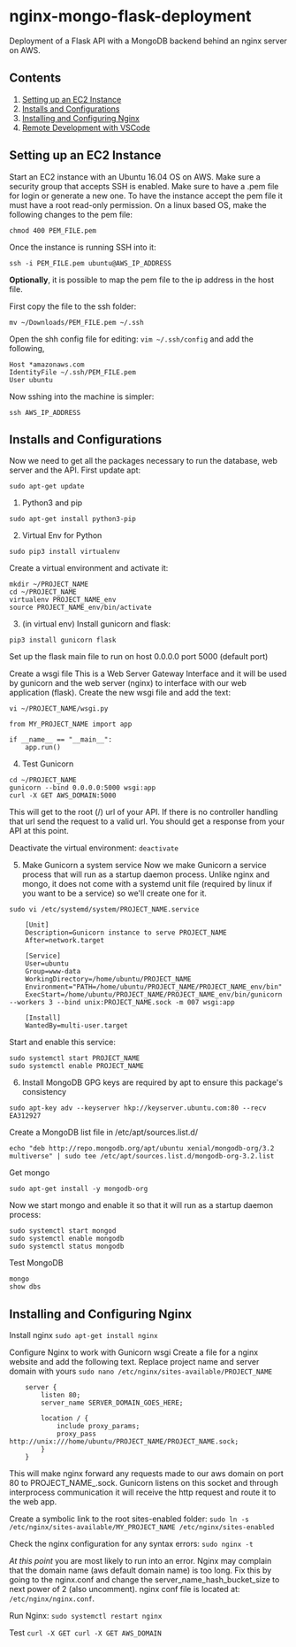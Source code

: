 # nginx-mongo-flask-deployment
Deployment of a Flask API with a MongoDB backend behind an nginx server on AWS.

## Contents

1. [Setting up an EC2 Instance](#setting-up-an-ec2-instance)
2. [Installs and Configurations](#installs-and-configurations)
4. [Installing and Configuring Nginx](#configuring-nginx)
5. [Remote Development with VSCode](#remote-dev-with-vscode)


## Setting up an EC2 Instance
Start an EC2 instance with an Ubuntu 16.04 OS on AWS. Make sure a security group that accepts SSH is enabled. Make sure to have a .pem file for login or generate a new one. 
To have the instance accept the pem file it must have a root read-only permission. On a linux based OS, make the following changes to the pem file:

```
chmod 400 PEM_FILE.pem
```

Once the instance is running SSH into it:

```
ssh -i PEM_FILE.pem ubuntu@AWS_IP_ADDRESS
```

__Optionally__, it is possible to map the pem file to the ip address in the host file. 

First copy the file to the ssh folder:
```
mv ~/Downloads/PEM_FILE.pem ~/.ssh
```

Open the shh config file for editing: `vim ~/.ssh/config` and add the following,

```
Host *amazonaws.com
IdentityFile ~/.ssh/PEM_FILE.pem
User ubuntu
```
Now sshing into the machine is simpler:

```
ssh AWS_IP_ADDRESS
```

## Installs and Configurations

Now we need to get all the packages necessary to run the database, web server and the API.
First update apt:

```
sudo apt-get update
```

1. Python3 and pip
```
sudo apt-get install python3-pip
```

2. Virtual Env for Python

```
sudo pip3 install virtualenv
```

Create a virtual environment and activate it:

```
mkdir ~/PROJECT_NAME
cd ~/PROJECT_NAME
virtualenv PROJECT_NAME_env
source PROJECT_NAME_env/bin/activate
```

3. (in virtual env) Install gunicorn and flask:

```
pip3 install gunicorn flask
```
Set up the flask main file to run on host 0.0.0.0 port 5000 (default port)

Create a wsgi file
This is a Web Server Gateway Interface and it will be used by gunicorn and the web server (nginx) to interface with our web application (flask). Create the new wsgi file and add the text:

`vi ~/PROJECT_NAME/wsgi.py`
```
from MY_PROJECT_NAME import app

if __name__ == "__main__":
    app.run()
```
4. Test Gunicorn
```
cd ~/PROJECT_NAME
gunicorn --bind 0.0.0.0:5000 wsgi:app
curl -X GET AWS_DOMAIN:5000
```
This will get to the root (/) url of your API. If there is no controller handling that url send the request to a valid url. You should get a response from your API at this point. 

Deactivate the virtual environment: `deactivate`

5. Make Gunicorn a system service 
Now we make Gunicorn a service process that will run as a startup daemon process. Unlike nginx and mongo, it does not come with a systemd unit file (required by linux if you want to be a service) so we'll create one for it.

`sudo vi /etc/systemd/system/PROJECT_NAME.service`

```
    [Unit]
    Description=Gunicorn instance to serve PROJECT_NAME
    After=network.target

    [Service]
    User=ubuntu
    Group=www-data
    WorkingDirectory=/home/ubuntu/PROJECT_NAME
    Environment="PATH=/home/ubuntu/PROJECT_NAME/PROJECT_NAME_env/bin"
    ExecStart=/home/ubuntu/PROJECT_NAME/PROJECT_NAME_env/bin/gunicorn --workers 3 --bind unix:PROJECT_NAME.sock -m 007 wsgi:app

    [Install]
    WantedBy=multi-user.target
```
Start and enable this service:
```
sudo systemctl start PROJECT_NAME
sudo systemctl enable PROJECT_NAME
```

6. Install MongoDB
GPG keys are required by apt to ensure this package's consistency
```
sudo apt-key adv --keyserver hkp://keyserver.ubuntu.com:80 --recv EA312927
```
Create a MongoDB list file in /etc/apt/sources.list.d/
```
echo "deb http://repo.mongodb.org/apt/ubuntu xenial/mongodb-org/3.2 multiverse" | sudo tee /etc/apt/sources.list.d/mongodb-org-3.2.list
```
Get mongo
```
sudo apt-get install -y mongodb-org
```

Now we start mongo and enable it so that it will run as a startup daemon process:
```
sudo systemctl start mongod
sudo systemctl enable mongodb
sudo systemctl status mongodb
```

Test MongoDB
```
mongo
show dbs
```


## Installing and Configuring Nginx

Install nginx
`sudo apt-get install nginx`

Configure Nginx to work with Gunicorn wsgi
Create a file for a nginx website and add the following text. Replace project name and server domain with yours
`sudo nano /etc/nginx/sites-available/PROJECT_NAME`

```
    server {
        listen 80;
        server_name SERVER_DOMAIN_GOES_HERE;

        location / {
            include proxy_params;
            proxy_pass http://unix:///home/ubuntu/PROJECT_NAME/PROJECT_NAME.sock;
        }
    }
```
This will make nginx forward any requests made to our aws domain on port 80 to PROJECT_NAME_.sock. Gunicorn listens on this socket and through interprocess communication it will receive the http request and route it to the web app.

Create a symbolic link to the root sites-enabled folder:
`sudo ln -s /etc/nginx/sites-available/MY_PROJECT_NAME /etc/nginx/sites-enabled`

Check the nginx configuration for any syntax errors:
`sudo nginx -t`

*At this point* you are most likely to run into an error. Nginx may complain that the domain name (aws default domain name) is too long. Fix this by going to the nginx.conf and change the server_name_hash_bucket_size to next power of 2 (also uncomment). nginx conf file is located at: `/etc/nginx/nginx.conf`.

Run Nginx: `sudo systemctl restart nginx`

Test 
`curl -X GET curl -X GET AWS_DOMAIN
`
